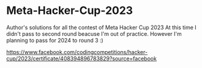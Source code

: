 # Meta-Hacker-Cup-2023
Author's solutions for all the contest of Meta Hacker Cup 2023
At this time I didn't pass to second round beacuse I'm out of practice. 
However I'm planning to pass for 2024 to round 3 :) 

https://www.facebook.com/codingcompetitions/hacker-cup/2023/certificate/408394896783829?source=facebook
